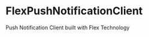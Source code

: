 FlexPushNotificationClient
==========================

Push Notification Client built with Flex Technology
